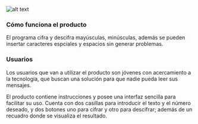 ![alt text](https://gloryarz.github.io/cdmx-2018-06-bc-core-am-cipher/src/img/party.svg)

### Cómo funciona el producto

El programa cifra y descifra mayúsculas, minúsculas, además se pueden insertar
caracteres espciales y espacios sin generar problemas.


### Usuarios

Los usuarios que van a utilizar el producto son jóvenes con acercamiento a  
la tecnologia, que buscan una solución para que nadie pueda leer sus mensajes.

El producto contiene instrucciones y posee una interfaz sencilla para facilitar
su uso. Cuenta con dos casillas para introducir el texto y el número deseado, y
dos botones uno para cifrar y otro para descifrar; además de un recuadro donde
se visualiza el resultado.
